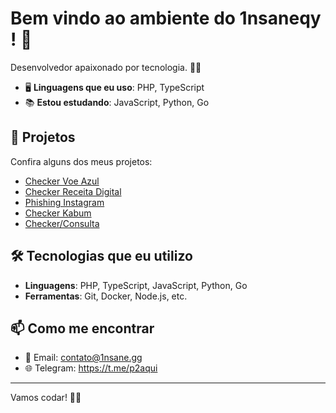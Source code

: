 # Bem vindo ao ambiente do 1nsaneqy ! 👋

Desenvolvedor apaixonado por tecnologia. 👨‍💻

- 🖥️ **Linguagens que eu uso**: PHP, TypeScript
- 📚 **Estou estudando**: JavaScript, Python, Go

## 🚀 Projetos

Confira alguns dos meus projetos:

- [Checker Voe Azul](https://github.com/1nsaneqy/voeazul)
- [Checker Receita Digital](https://github.com/1nsaneqy/receitadigital)
- [Phishing Instagram](https://github.com/1nsaneqy/instagram)
- [Checker Kabum](https://github.com/1nsaneqy/kabum)
- [Checker/Consulta](https://github.com/1nsaneqy/sipni)

## 🛠️ Tecnologias que eu utilizo

- **Linguagens**: PHP, TypeScript, JavaScript, Python, Go
- **Ferramentas**: Git, Docker, Node.js, etc.

## 📫 Como me encontrar

- 📧 Email: contato@1nsane.gg
- 🌐 Telegram: https://t.me/p2aqui

---

Vamos codar! 👨‍💻
